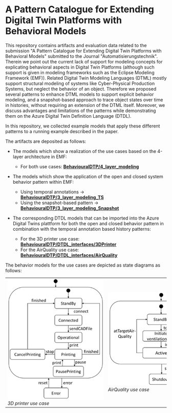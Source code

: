 # A Pattern Catalogue for Extending Digital Twin Platforms with Behavioral Models

This repository contains artifacts and evaluation data related to the submission "A Pattern Catalogue for Extending Digital Twin
Platforms with Behavioral Models" submitted to the Journal "Automatisierungstechnik". Therein we point out the current lack of support for modeling concepts for explicating behavioral aspects in Digital Twin Platforms (although such support is given in modeling frameworks such as the Eclipse Modeling Framework (EMF)). Related Digital Twin Modeling Languages (DTML) mostly support structural modeling of systems like Cyber-Physical Production Systems, but neglect the behavior of an object. Therefore we proposed several patterns to enhance DTML models to support explicit behavior modeling, and a snapshot-based approach to trace object states over time in histories, without requiring an extension of the DTML itself. Moreover, we discuss advantages and limitations of the patterns while demonstrating them on the Azure Digital Twin Definition Language (DTDL). 

In this repository, we collected example models that apply these different patterns to a running example described in the paper.

The artifacts are deposited as follows:
- The models which show a realization of the use cases based on the 4-layer architecture in EMF:
	- For both use cases: **[BehaviouralDTP/4_layer_modeling](BehaviouralDTP/4_layer_modeling)**

- The models which show the application of the open and closed system behavior pattern within EMF:
  - Using temporal annotations -> **[BehaviouralDTP/3_layer_modeling_TS](BehaviouralDTP/3_layer_modeling_TS)**
  - Using the snapshot-based pattern -> **[BehaviouralDTP/3_layer_modeling_Snapshot](BehaviouralDTP/3_layer_modeling_Snapshot)**
  
- The corresponding DTDL models that can be imported into the Azure Digital Twins plattform for both the open and closed behavior pattern in combination with the temporal annotation based history patterns:
	- For the 3D printer use case: **[BehaviouralDTP/DTDL_interfaces/3DPrinter](BehaviouralDTP/DTDL_interfaces/3DPrinter)**
	- For the AirQuality use case: **[BehaviouralDTP/DTDL_interfaces/AirQuality](BehaviouralDTP/DTDL_interfaces/AirQuality)**

The behavior models for the use cases are depicted as state diagrams as follows:
<table><tr>
<td> <img src="./BehaviouralDTP/statemachine_diagrams/sm_3dprinter.png" alt="sm_3dprinter" style="max-width: 300px;"/><br><em>3D printer use case</em></td>
<td> <img src="./BehaviouralDTP/statemachine_diagrams/sm_airQualityController.png" alt="sm_airQualityController" style="max-width: 300px;"/><br> <em>AirQuality use case</em></td>
</tr></table>